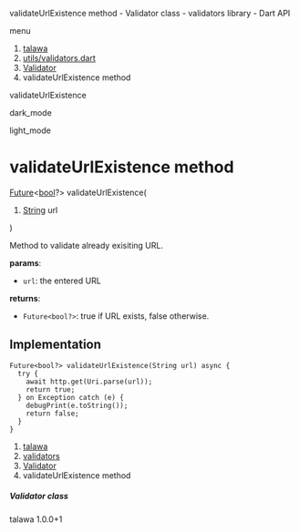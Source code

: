 




validateUrlExistence method - Validator class - validators library - Dart API







menu

1. [talawa](../../index.html)
2. [utils/validators.dart](../../file-___home_harshil_Desktop_open-source_palisadoes_talawa_lib_utils_validators/)
3. [Validator](../../file-___home_harshil_Desktop_open-source_palisadoes_talawa_lib_utils_validators/Validator-class.html)
4. validateUrlExistence method

validateUrlExistence


dark\_mode

light\_mode




# validateUrlExistence method


[Future](https://api.flutter.dev/flutter/dart-core/Future-class.html)<[bool](https://api.flutter.dev/flutter/dart-core/bool-class.html)?>
validateUrlExistence(

1. [String](https://api.flutter.dev/flutter/dart-core/String-class.html) url

)

Method to validate already exisiting URL.

**params**:

* `url`: the entered URL

**returns**:

* `Future<bool?>`: true if URL exists, false otherwise.

## Implementation

```
Future<bool?> validateUrlExistence(String url) async {
  try {
    await http.get(Uri.parse(url));
    return true;
  } on Exception catch (e) {
    debugPrint(e.toString());
    return false;
  }
}
```

 


1. [talawa](../../index.html)
2. [validators](../../file-___home_harshil_Desktop_open-source_palisadoes_talawa_lib_utils_validators/)
3. [Validator](../../file-___home_harshil_Desktop_open-source_palisadoes_talawa_lib_utils_validators/Validator-class.html)
4. validateUrlExistence method

##### Validator class





talawa
1.0.0+1






